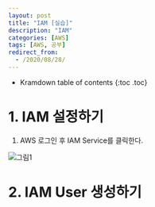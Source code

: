 ```yaml
---
layout: post
title: "IAM [실습]"
description: "IAM"
categories: [AWS]
tags: [AWS, 공부]
redirect_from:
  - /2020/08/28/
---
```


* Kramdown table of contents
{:toc .toc}


# 1. IAM 설정하기

1. AWS 로그인 후 IAM Service를 클릭한다.


![그림1](https://user-images.githubusercontent.com/69279022/91627470-90dd4880-e9f2-11ea-8a25-e8b9c810c83f.png)



# 2. IAM User 생성하기